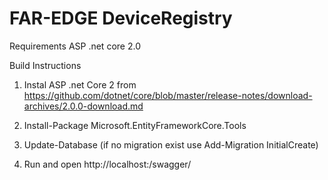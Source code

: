 # FAR-EDGE DeviceRegistry

Requirements ASP .net core 2.0

Build Instructions
1. Instal ASP .net Core 2 from 
	https://github.com/dotnet/core/blob/master/release-notes/download-archives/2.0.0-download.md

2. Install-Package Microsoft.EntityFrameworkCore.Tools
3. Update-Database (if no migration exist use Add-Migration InitialCreate)
3. Run and open http://localhost:<port>/swagger/
	

